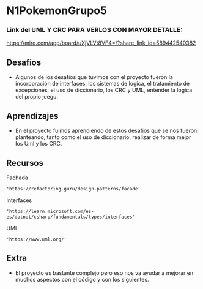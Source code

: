 # N1PokemonGrupo5
### Link del UML Y CRC PARA VERLOS CON MAYOR DETALLE:
https://miro.com/app/board/uXjVLVt8VF4=/?share_link_id=589442540382
## Desafios

- Algunos de los desafios que tuvimos con el proyecto fueron la incorporación de interfaces,
los sistemas de logica, el tratamiento de excepciones, el uso de diccionario, los CRC y UML,
entender la logica del propio juego.

## Aprendizajes

- En el proyecto fuimos aprendiendo de estos desafios que se nos fueron planteando,
tanto como el uso de diccionario, realizar de forma mejor los Uml y 
los CRC.

## Recursos

Fachada
    
    'https://refactoring.guru/design-patterns/facade'

Interfaces

    'https://learn.microsoft.com/es-es/dotnet/csharp/fundamentals/types/interfaces'

UML

    'https://www.uml.org/'



## Extra

- El proyecto es bastante complejo pero eso nos va ayudar a mejorar en muchos aspectos con el código y con los siguientes.
